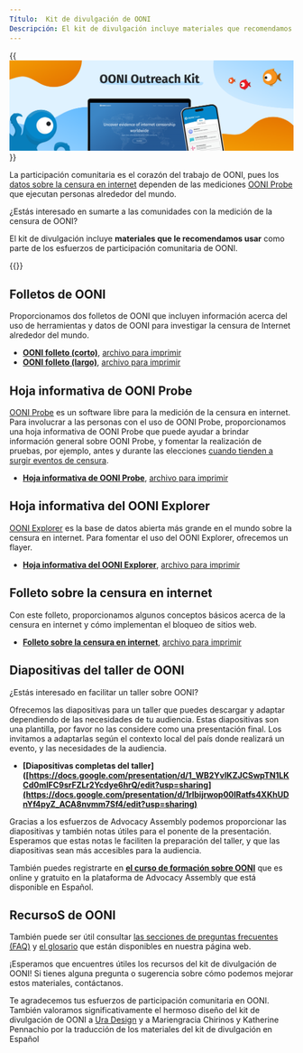 ```yaml
---
Título:  Kit de divulgación de OONI
Descripción: El kit de divulgación incluye materiales que recomendamos utilizar como parte de los esfuerzos de de participación comunitaria de OONI
---
```


{{<img src="images/image1.png" title="OONI Outreach Kit" alt="OONI Outreach Kit">}}

La participación comunitaria es el corazón del trabajo de OONI, pues los [datos sobre la censura en internet](https://ooni.org/data/) dependen de las mediciones [OONI Probe](https://ooni.org/install/) que ejecutan personas alrededor del mundo. 

¿Estás interesado en sumarte a las comunidades con la medición de la censura de OONI?

El kit de divulgación incluye **materiales que le recomendamos usar** como parte de los esfuerzos de participación comunitaria de OONI.

{{<table-of-contents>}}

## Folletos de OONI

Proporcionamos dos folletos de OONI que incluyen información acerca del uso de herramientas y datos de OONI para investigar la censura de Internet alrededor del mundo.

* **[OONI folleto (corto)](<./files/ES/Short Brochure A4 2F ES.pdf>)**, [archivo para imprimir](<./files/ES/Short Brochure A4 2F ES.indd>)
* **[OONI folleto (largo)](<./files/FR/Long Brochure A5 booklet ES.pdf>)**,  [archivo para imprimir](<./files/ES/Long Brochure A5 booklet ES.indd>)

## Hoja informativa de OONI Probe 

[OONI Probe](https://ooni.org/install/) es un software libre para la medición de la censura en internet. Para involucrar a las personas con el uso de OONI Probe, proporcionamos una hoja informativa de OONI Probe que puede ayudar a brindar información general sobre OONI Probe, y fomentar la realización de pruebas, por ejemplo, antes y durante las elecciones [cuando tienden a surgir eventos de censura](https://ooni.org/documents/2022-ooni-submission-ohchr-report-internet-shutdowns.pdf). 

* **[Hoja informativa de OONI Probe](<./files/ES/OONI Probe Fact Sheet A5 back and front ES.pdf>)**, [archivo para imprimir](<./files/ES/OONI Probe Fact Sheet A5 back and front ES.indd>)

## Hoja informativa del OONI Explorer 

[OONI Explorer](https://explorer.ooni.org/es) es la base de datos abierta más grande en el mundo sobre la censura en internet. Para fomentar el uso del OONI Explorer, ofrecemos un flayer. 

* **[Hoja informativa del OONI Explorer](<./files/ES/OONI Explorer Fact Sheet A5 back and front ES.pdf>)**, [archivo para imprimir](<./files/ES/OONI Explorer Fact Sheet A5 back and front ES.indd>)

## Folleto sobre la censura en internet

Con este folleto, proporcionamos algunos conceptos básicos acerca de la censura en internet y cómo implementan el bloqueo de sitios web. 

* **[Folleto sobre la censura en internet](<./files/ES/Internet Censorship Fact Sheet A4 2F ES.pdf>)**, [archivo para imprimir](<./files/FR/Internet Censorship Fact Sheet A4 2F ES.indd>)

## Diapositivas del taller de OONI

¿Estás interesado en facilitar un taller sobre OONI?

Ofrecemos las diapositivas para un taller que puedes descargar y adaptar dependiendo de las necesidades de tu audiencia. Estas diapositivas son una plantilla, por favor no las considere como una presentación final. Los invitamos a adaptarlas según el contexto local del país donde realizará un evento, y las necesidades de la audiencia. 

*   **[Diapositivas completas del taller]([https://docs.google.com/presentation/d/1_WB2YvIKZJCSwpTN1LKCd0mlFC9srFZLr2Ycdye6hrQ/edit?usp=sharing](https://docs.google.com/presentation/d/1rIbijrwop00lRatfs4XKhUDnYf4pyZ_ACA8nvmm7Sf4/edit?usp=sharing)**

Gracias a los esfuerzos de Advocacy Assembly podemos proporcionar las diapositivas y también notas útiles para el ponente de la presentación. Esperamos que estas notas le faciliten la preparación del taller, y que las diapositivas sean más accesibles para la audiencia. 

También puedes registrarte en **[el curso de formación sobre OONI](https://advocacyassembly.org/es/courses/63/#/chapter/1/lesson/1)** que es online y gratuito en la plataforma de Advocacy Assembly que está disponible en Español. 

## RecursoS de OONI 

También puede ser útil consultar [las secciones de preguntas frecuentes (FAQ)](https://ooni.org/es/support/faq) y [el glosario](https://ooni.org/es/support/glossary/) que están disponibles en nuestra página web.

¡Esperamos que encuentres útiles los recursos del kit de divulgación de OONI! Si tienes alguna pregunta o sugerencia sobre cómo podemos mejorar estos materiales, contáctanos.

Te agradecemos tus esfuerzos de participación comunitaria en OONI. También valoramos significativamente el hermoso diseño del kit de divulgación de OONI a [Ura Design](https://ura.design/) y a Mariengracia Chirinos y Katherine Pennachio por la traducción de los materiales del kit de divulgación en Español
